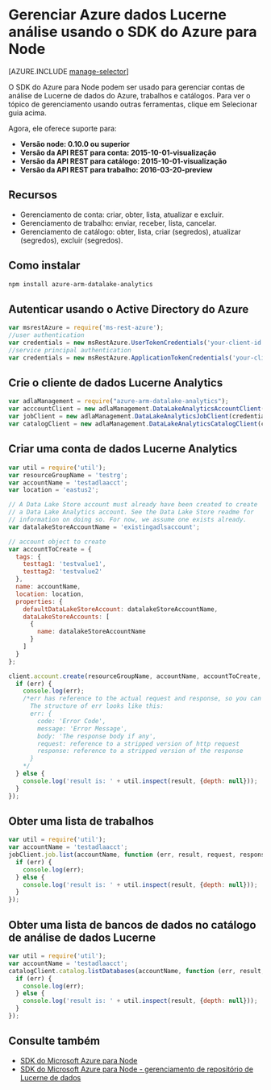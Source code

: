 <properties
   pageTitle="Gerenciar Azure dados Lucerne análise usando o SDK do Azure para Node | Azure"
   description="Saiba como gerenciar contas de dados Lucerne Analytics, fontes de dados, trabalhos e usuários usando o SDK do Azure para Node"
   services="data-lake-analytics"
   documentationCenter=""
   authors="edmacauley"
   manager="jhubbard"
   editor="cgronlun"/>

<tags
   ms.service="data-lake-analytics"
   ms.devlang="na"
   ms.topic="get-started-article"
   ms.tgt_pltfrm="na"
   ms.workload="big-data"
   ms.date="05/16/2016"
   ms.author="edmaca"/>

# <a name="manage-azure-data-lake-analytics-using-azure-sdk-for-nodejs"></a>Gerenciar Azure dados Lucerne análise usando o SDK do Azure para Node


[AZURE.INCLUDE [manage-selector](../../includes/data-lake-analytics-selector-manage.md)]

O SDK do Azure para Node podem ser usado para gerenciar contas de análise de Lucerne de dados do Azure, trabalhos e catálogos. Para ver o tópico de gerenciamento usando outras ferramentas, clique em Selecionar guia acima.

Agora, ele oferece suporte para:

  *  **Versão node: 0.10.0 ou superior**
  *  **Versão da API REST para conta: 2015-10-01-visualização**
  *  **Versão da API REST para catálogo: 2015-10-01-visualização**
  *  **Versão da API REST para trabalho: 2016-03-20-preview**

## <a name="features"></a>Recursos

- Gerenciamento de conta: criar, obter, lista, atualizar e excluir.
- Gerenciamento de trabalho: enviar, receber, lista, cancelar.
- Gerenciamento de catálogo: obter, lista, criar (segredos), atualizar (segredos), excluir (segredos).

## <a name="how-to-install"></a>Como instalar

```bash
npm install azure-arm-datalake-analytics
```

## <a name="authenticate-using-azure-active-directory"></a>Autenticar usando o Active Directory do Azure

 ```javascript
 var msrestAzure = require('ms-rest-azure');
 //user authentication
 var credentials = new msRestAzure.UserTokenCredentials('your-client-id', 'your-domain', 'your-username', 'your-password', 'your-redirect-uri');
 //service principal authentication
 var credentials = new msRestAzure.ApplicationTokenCredentials('your-client-id', 'your-domain', 'your-secret');
 ```

## <a name="create-the-data-lake-analytics-client"></a>Crie o cliente de dados Lucerne Analytics

```javascript
var adlaManagement = require("azure-arm-datalake-analytics");
var acccountClient = new adlaManagement.DataLakeAnalyticsAccountClient(credentials, 'your-subscription-id');
var jobClient = new adlaManagement.DataLakeAnalyticsJobClient(credentials, 'azuredatalakeanalytics.net');
var catalogClient = new adlaManagement.DataLakeAnalyticsCatalogClient(credentials, 'azuredatalakeanalytics.net');
```

## <a name="create-a-data-lake-analytics-account"></a>Criar uma conta de dados Lucerne Analytics

```javascript
var util = require('util');
var resourceGroupName = 'testrg';
var accountName = 'testadlaacct';
var location = 'eastus2';

// A Data Lake Store account must already have been created to create
// a Data Lake Analytics account. See the Data Lake Store readme for
// information on doing so. For now, we assume one exists already.
var datalakeStoreAccountName = 'existingadlsaccount';

// account object to create
var accountToCreate = {
  tags: {
    testtag1: 'testvalue1',
    testtag2: 'testvalue2'
  },
  name: accountName,
  location: location,
  properties: {
    defaultDataLakeStoreAccount: datalakeStoreAccountName,
    dataLakeStoreAccounts: [
      {
        name: datalakeStoreAccountName
      }
    ]
  }
};

client.account.create(resourceGroupName, accountName, accountToCreate, function (err, result, request, response) {
  if (err) {
    console.log(err);
    /*err has reference to the actual request and response, so you can see what was sent and received on the wire.
      The structure of err looks like this:
      err: {
        code: 'Error Code',
        message: 'Error Message',
        body: 'The response body if any',
        request: reference to a stripped version of http request
        response: reference to a stripped version of the response
      }
    */
  } else {
    console.log('result is: ' + util.inspect(result, {depth: null}));
  }
});
```

## <a name="get-a-list-of-jobs"></a>Obter uma lista de trabalhos

```javascript
var util = require('util');
var accountName = 'testadlaacct';
jobClient.job.list(accountName, function (err, result, request, response) {
  if (err) {
    console.log(err);
  } else {
    console.log('result is: ' + util.inspect(result, {depth: null}));
  }
});
```

## <a name="get-a-list-of-databases-in-the-data-lake-analytics-catalog"></a>Obter uma lista de bancos de dados no catálogo de análise de dados Lucerne
```javascript
var util = require('util');
var accountName = 'testadlaacct';
catalogClient.catalog.listDatabases(accountName, function (err, result, request, response) {
  if (err) {
    console.log(err);
  } else {
    console.log('result is: ' + util.inspect(result, {depth: null}));
  }
});
```

## <a name="see-also"></a>Consulte também

- [SDK do Microsoft Azure para Node](https://github.com/azure/azure-sdk-for-node)
- [SDK do Microsoft Azure para Node - gerenciamento de repositório de Lucerne de dados](https://github.com/Azure/azure-sdk-for-node/tree/autorest/lib/services/dataLake.Store)
